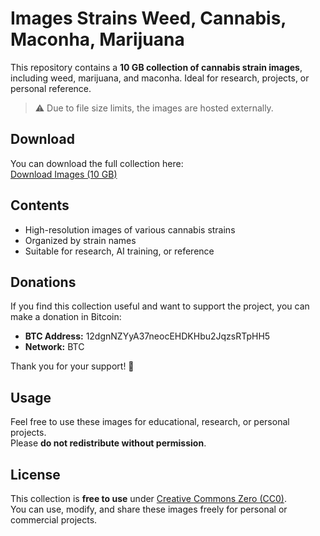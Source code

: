 # Images Strains Weed, Cannabis, Maconha, Marijuana

This repository contains a **10 GB collection of cannabis strain images**, including weed, marijuana, and maconha. Ideal for research, projects, or personal reference.  

> ⚠️ Due to file size limits, the images are hosted externally.

## Download

You can download the full collection here:  
[Download Images (10 GB)](https://mega.nz/file/XCwQWYIA#zktieeSjHdlFIBpw3LUv2O5cB4sznjFCqRi86CqqGlw)

## Contents

- High-resolution images of various cannabis strains
- Organized by strain names
- Suitable for research, AI training, or reference

## Donations

If you find this collection useful and want to support the project, you can make a donation in Bitcoin:  

- **BTC Address:** 12dgnNZYyA37neocEHDKHbu2JqzsRTpHH5
- **Network:** BTC  

Thank you for your support! 🙏

## Usage

Feel free to use these images for educational, research, or personal projects.  
Please **do not redistribute without permission**.

## License

This collection is **free to use** under [Creative Commons Zero (CC0)](https://creativecommons.org/publicdomain/zero/1.0/).  
You can use, modify, and share these images freely for personal or commercial projects.
